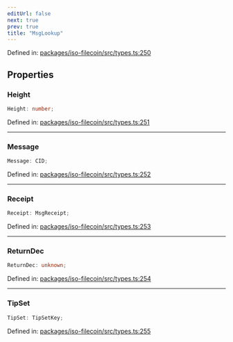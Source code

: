```yaml
---
editUrl: false
next: true
prev: true
title: "MsgLookup"
---
```


Defined in: [packages/iso-filecoin/src/types.ts:250](https://github.com/hugomrdias/filecoin/blob/main/packages/iso-filecoin/src/types.ts#L250)

## Properties

### Height

```ts
Height: number;
```

Defined in: [packages/iso-filecoin/src/types.ts:251](https://github.com/hugomrdias/filecoin/blob/main/packages/iso-filecoin/src/types.ts#L251)

***

### Message

```ts
Message: CID;
```

Defined in: [packages/iso-filecoin/src/types.ts:252](https://github.com/hugomrdias/filecoin/blob/main/packages/iso-filecoin/src/types.ts#L252)

***

### Receipt

```ts
Receipt: MsgReceipt;
```

Defined in: [packages/iso-filecoin/src/types.ts:253](https://github.com/hugomrdias/filecoin/blob/main/packages/iso-filecoin/src/types.ts#L253)

***

### ReturnDec

```ts
ReturnDec: unknown;
```

Defined in: [packages/iso-filecoin/src/types.ts:254](https://github.com/hugomrdias/filecoin/blob/main/packages/iso-filecoin/src/types.ts#L254)

***

### TipSet

```ts
TipSet: TipSetKey;
```

Defined in: [packages/iso-filecoin/src/types.ts:255](https://github.com/hugomrdias/filecoin/blob/main/packages/iso-filecoin/src/types.ts#L255)
